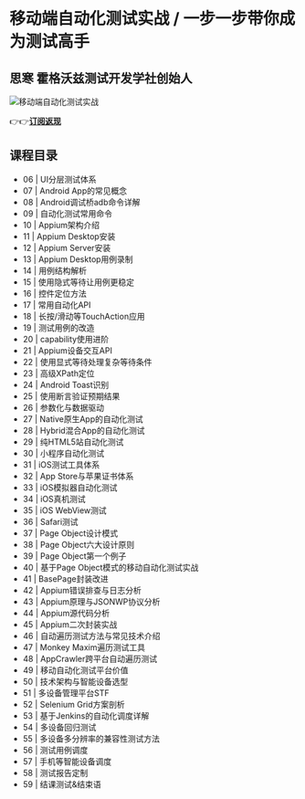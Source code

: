 移动端自动化测试实战 / 一步一步带你成为测试高手
=========================

思寒 **霍格沃兹测试开发学社创始人**
--------------------

![移动端自动化测试实战](https://www.geekgay.com/storage/geek/geek_61b71b8e86d411390a331f3865ca68d8.jpg)  
  
👉👉[**订阅返现**](https://time.geekbang.org/course/intro/100038001?code=2C8pqbRgcN5B9PYcwfinvedXJqGbb71%2FJDlK-%2FHjYAY%3D "移动端自动化测试实战")  
  
课程目录
----

  
  
- 06 | UI分层测试体系
- 07 | Android App的常见概念
- 08 | Android调试桥adb命令详解
- 09 | 自动化测试常用命令
- 10 | Appium架构介绍
- 11 | Appium Desktop安装
- 12 | Appium Server安装
- 13 | Appium Desktop用例录制
- 14 | 用例结构解析
- 15 | 使用隐式等待让用例更稳定
- 16 | 控件定位方法
- 17 | 常用自动化API
- 18 | 长按/滑动等TouchAction应用
- 19 | 测试用例的改造
- 20 | capability使用进阶
- 21 | Appium设备交互API
- 22 | 使用显式等待处理复杂等待条件
- 23 | 高级XPath定位
- 24 | Android Toast识别
- 25 | 使用断言验证预期结果
- 26 | 参数化与数据驱动
- 27 | Native原生App的自动化测试
- 28 | Hybrid混合App的自动化测试
- 29 | 纯HTML5站自动化测试
- 30 | 小程序自动化测试
- 31 | iOS测试工具体系
- 32 | App Store与苹果证书体系
- 33 | iOS模拟器自动化测试
- 34 | iOS真机测试
- 35 | iOS WebView测试
- 36 | Safari测试
- 37 | Page Object设计模式
- 38 | Page Object六大设计原则
- 39 | Page Object第一个例子
- 40 | 基于Page Object模式的移动自动化测试实战
- 41 | BasePage封装改进
- 42 | Appium错误排查与日志分析
- 43 | Appium原理与JSONWP协议分析
- 44 | Appium源代码分析
- 45 | Appium二次封装实战
- 46 | 自动遍历测试方法与常见技术介绍
- 47 | Monkey Maxim遍历测试工具
- 48 | AppCrawler跨平台自动遍历测试
- 49 | 移动自动化测试平台价值
- 50 | 技术架构与智能设备选型
- 51 | 多设备管理平台STF
- 52 | Selenium Grid方案剖析
- 53 | 基于Jenkins的自动化调度详解
- 54 | 多设备回归测试
- 55 | 多设备多分辨率的兼容性测试方法
- 56 | 测试用例调度
- 57 | 手机等智能设备调度
- 58 | 测试报告定制
- 59 | 结课测试&amp;结束语